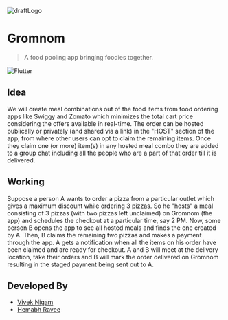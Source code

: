 ![draftLogo](https://user-images.githubusercontent.com/30192068/67145190-ee661c00-f29c-11e9-96db-aa89dc0fff42.png)

# Gromnom

> A food pooling app bringing foodies together.

![Flutter](https://img.shields.io/badge/Flutter-Made%20with%20Flutter-blue)

## Idea
We will create meal combinations out of the food items from food ordering apps like Swiggy and Zomato which minimizes the total cart price considering the offers available in real-time. The order can be hosted publically or privately (and shared via a link) in the "HOST" section of the app, from where other users can opt to claim the remaining items. Once they claim one (or more) item(s) in any hosted meal combo they are added to a group chat including all the people who are a part of that order till it is delivered. 

## Working
Suppose a person A wants to order a pizza from a particular outlet which gives a maximum discount while ordering 3 pizzas. So he "hosts" a meal consisting of 3 pizzas (with two pizzas left unclaimed) on Gromnom (the app) and schedules the checkout at a particular time, say 2 PM. Now, some person B opens the app to see all hosted meals and finds the one created by A. Then, B claims the remaining two pizzas and makes a payment through the app. A gets a notification when all the items on his order have been claimed and are ready for checkout. A and B will meet at the delivery location, take their orders and B will mark the order delivered on Gromnom resulting in the staged payment being sent out to A.

## Developed By
- [Vivek Nigam](www.github.com/viveknigam3003)
- [Hemabh Ravee](www.github.com/hemabhravee)

